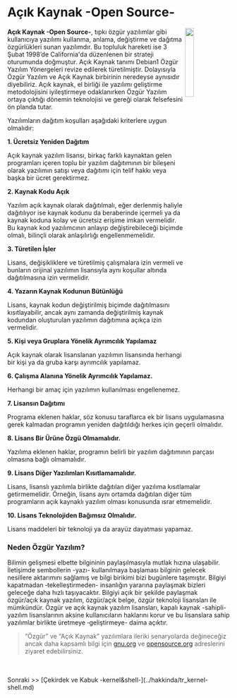 # Açık Kaynak -Open Source-

<img align="right" width="20%" src="https://opensource.org/sites/default/files/public/osi_keyhole_300X300_90ppi_0.png"> 

**Açık Kaynak -Open Source-**, tıpkı özgür yazılımlar gibi kullanıcıya yazılımı kullanma, anlama, değiştirme ve dağıtma özgürlükleri sunan yazılımdır. Bu topluluk hareketi ise 3 Şubat 1998’de California'da düzenlenen bir strateji oturumunda doğmuştur. Açık Kaynak tanımı Debian1 Özgür Yazılım Yönergeleri revize edilerek türetilmiştir. Dolayısıyla Özgür Yazılım ve Açık Kaynak birbirinin neredeyse aynısıdır diyebiliriz. Açık kaynak, el birliği ile yazılımı geliştirme metodolojisini iyileştirmeye odaklanırken Özgür Yazılım  ortaya çıktığı dönemin teknolojisi ve gereği olarak felsefesini ön planda tutar.

Yazılımların dağıtım koşulları aşağıdaki kriterlere uygun olmalıdır:

**1. Ücretsiz Yeniden Dağıtım**

Açık kaynak yazılım lisansı, birkaç farklı kaynaktan gelen programları içeren toplu bir yazılım dağıtımının bir bileşeni olarak yazılımın satışı veya dağıtımı için telif hakkı veya başka bir ücret gerektirmez.

**2. Kaynak Kodu Açık**

Yazılım açık kaynak olarak dağıtılmalı, eğer derlenmiş haliyle dağıtılıyor ise kaynak kodunu da beraberinde içermeli ya da kaynak koduna kolay ve ücretsiz erişime imkan vermelidir. Bu kaynak kod yazılımcının anlayıp değiştirebileceği biçimde olmalı, bilinçli olarak anlaşılırlığı engellenmemelidir.

**3. Türetilen İşler**

Lisans, değişikliklere ve türetilmiş çalışmalara izin vermeli ve bunların orijinal yazılımın lisansıyla aynı koşullar altında dağıtılmasına izin vermelidir.

**4. Yazarın Kaynak Kodunun Bütünlüğü**

Lisans, kaynak kodun değiştirilmiş biçimde dağıtılmasını kısıtlayabilir, ancak aynı zamanda değiştirilmiş kaynak kodundan oluşturulan yazılımın dağıtımına açıkça izin vermelidir.

**5. Kişi veya Gruplara Yönelik Ayrımcılık Yapılamaz**

Açık kaynak olarak lisanslanan yazılımın lisansında herhangi bir kişi ya da gruba karşı ayrımcılık yapılamaz.

**6. Çalışma Alanına Yönelik Ayrımcılık Yapılamaz.**

Herhangi bir amaç için yazılımın kullanılması engellenemez.

**7. Lisansın Dağıtımı**

Programa eklenen haklar, söz konusu taraflarca ek bir lisans uygulamasına gerek kalmadan programın yeniden dağıtıldığı herkes için geçerli olmalıdır.

**8. Lisans Bir Ürüne Özgü Olmamalıdır.**

Yazılıma eklenen haklar, programın belirli bir yazılım dağıtımının parçası olmasına bağlı olmamalıdır.

**9. Lisans Diğer Yazılımları Kısıtlamamalıdır.**

Lisans, lisanslı yazılımla birlikte dağıtılan diğer yazılıma kısıtlamalar getirmemelidir. Örneğin, lisans aynı ortamda dağıtılan diğer tüm programların açık kaynaklı yazılım olması konusunda ısrar etmemelidir.

**10. Lisans Teknolojiden Bağımsız Olmalıdır.**

Lisans maddeleri bir teknoloji ya da arayüz dayatması yapamaz.



### Neden Özgür Yazılım?
Bilimin gelişmesi elbette bilgininin paylaşılmasıyla mutlak hızına ulaşabilir. İletişimde sembollerin -yazı- kullanılmaya başlaması bilginin gelecek nesillere aktarımını sağlamış ve bilgi birikimi bizi bugünlere taşımıştır. Bilgiyi kapatmadan ‑tekelleştirmeden- insanlığın yararına paylaşmak bizleri geleceğe daha hızlı taşıyacaktır. Bilgiyi açık bir şekilde paylaşmak özgür/açık kaynak yazılım, özgür/açık belge, özgür teknoloji lisansları ile mümkündür. Özgür ve açık kaynak yazılım lisansları, kapalı kaynak -sahipli- yazılım lisanslarının aksine kullanıcıların haklarını korur ve bu lisanslara sahip yazılımlar birlikte üretmeye ‑geliştirmeye- daima açıktır.
>“Özgür” ve “Açık Kaynak” yazılımlara ileriki senaryolarda değineceğiz ancak daha kapsamlı bilgi için [gnu.org](https://gnu.org) ve [opensource.org](https://opensource.org) adreslerini ziyaret edebilirsiniz.

</br>
</br>
Sonraki  >>  [Çekirdek ve Kabuk -kernel&shell-](../hakkinda/tr_kernel-shell.md)